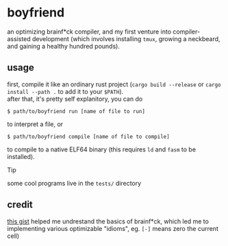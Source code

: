 # boyfriend
an optimizing brainf*ck compiler, and my first venture into compiler-assisted development (which involves installing `tmux`, growing a neckbeard, and gaining a healthy hundred pounds).

## usage
first, compile it like an ordinary rust project (`cargo build --release` or `cargo install --path .` to add it to your `$PATH`).
<br />
after that, it's pretty self explanitory, you can do
```shell
$ path/to/boyfriend run [name of file to run]
```
to interpret a file, or
```shell
$ path/to/boyfriend compile [name of file to compile]
```
to compile to a native ELF64 binary (this requires `ld` and `fasm` to be installed).
> [!TIP]
> some cool programs live in the `tests/` directory

## credit
[this gist](https://gist.github.com/roachhd/dce54bec8ba55fb17d3a) helped me undrestand the basics of brainf*ck, which led me to implementing various optimizable "idioms", eg. `[-]` means zero the current cell)
